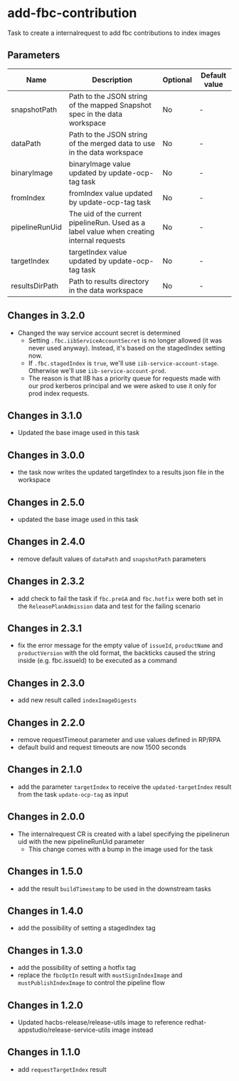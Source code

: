 # add-fbc-contribution

Task to create a internalrequest to add fbc contributions to index images

## Parameters

| Name           | Description                                                                               | Optional | Default value        |
|----------------|-------------------------------------------------------------------------------------------|----------|----------------------|
| snapshotPath   | Path to the JSON string of the mapped Snapshot spec in the data workspace                 | No       | -                    |
| dataPath       | Path to the JSON string of the merged data to use in the data workspace                   | No       | -                    |
| binaryImage    | binaryImage value updated by update-ocp-tag task                                          | No       | -                    |
| fromIndex      | fromIndex value updated by update-ocp-tag task                                            | No       | -                    |
| pipelineRunUid | The uid of the current pipelineRun. Used as a label value when creating internal requests | No       | -                    |
| targetIndex    | targetIndex value updated by update-ocp-tag task                                          | No       | -                    |
| resultsDirPath | Path to results directory in the data workspace                                           | No       | -                    |

## Changes in 3.2.0
* Changed the way service account secret is determined
  * Setting `.fbc.iibServiceAccountSecret` is no longer allowed (it was never used anyway). Instead, it's based on the stagedIndex setting now.
  * If `.fbc.stagedIndex` is `true`, we'll use `iib-service-account-stage`.
    Otherwise we'll use `iib-service-account-prod`.
  * The reason is that IIB has a priority queue for requests made with our prod
    kerberos principal and we were asked to use it only for prod index requests.

## Changes in 3.1.0
* Updated the base image used in this task

## Changes in 3.0.0
* the task now writes the updated targetIndex to a results json file in the workspace

## Changes in 2.5.0
* updated the base image used in this task

## Changes in 2.4.0
* remove default values of `dataPath` and `snapshotPath` parameters

## Changes in 2.3.2
* add check to fail the task if `fbc.preGA` and `fbc.hotfix` were both set in the `ReleasePlanAdmission` data and
  test for the failing scenario

## Changes in 2.3.1
* fix the error message for the empty value of `issueId`, `productName` and `productVersion`
  with the old format, the backticks caused the string inside (e.g. fbc.issueId) to be executed as a command

## Changes in 2.3.0
* add new result called `indexImageDigests`

## Changes in 2.2.0
* remove requestTimeout parameter and use values defined in RP/RPA
* default build and request timeouts are now 1500 seconds

## Changes in 2.1.0
* add the parameter `targetIndex` to receive the `updated-targetIndex` result from
  the task `update-ocp-tag` as input

## Changes in 2.0.0
* The internalrequest CR is created with a label specifying the pipelinerun uid with the new pipelineRunUid parameter
  * This change comes with a bump in the image used for the task

## Changes in 1.5.0
* add the result `buildTimestamp` to be used in the downstream tasks

## Changes in 1.4.0
* add the possibility of setting a stagedIndex tag

## Changes in 1.3.0
* add the possibility of setting a hotfix tag
* replace the `fbcOptIn` result with `mustSignIndexImage` and `mustPublishIndexImage`
  to control the pipeline flow

## Changes in 1.2.0
* Updated hacbs-release/release-utils image to reference redhat-appstudio/release-service-utils image instead

## Changes in 1.1.0
* add `requestTargetIndex` result
